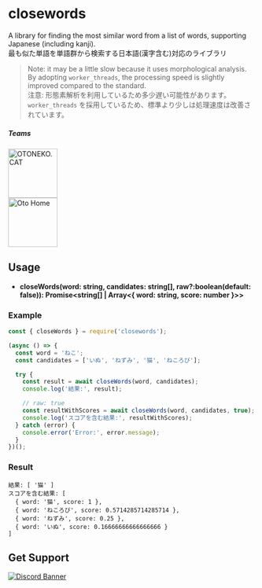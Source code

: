 # closewords
A library for finding the most similar word from a list of words, supporting Japanese (including kanji).<br>
最も似た単語を単語群から検索する日本語(漢字含む)対応のライブラリ

> Note: it may be a little slow because it uses morphological analysis. By adopting `worker_threads`, the processing speed is slightly improved compared to the standard.<br>
> 注意: 形態素解析を利用しているため多少遅い可能性があります。`worker_threads` を採用しているため、標準より少しは処理速度は改善されています。

##### Teams
<a href="https://oto.pet/"><img src="https://www.otoneko.cat/img/logo.png" alt="OTONEKO.CAT" style="display: block; width: auto; height: 100px;"/></a>
<a href="https://www.otoho.me/"><img src="https://www.otoho.me/img/logo.png" alt="Oto Home" style="display: block; width: auto; height: 100px;"/></a>

## Usage
- **closeWords(word: string, candidates: string[], raw?:boolean(default: false)): Promise\<string[] | Array\<{ word: string, score: number }\>\>**

### Example
```js
const { closeWords } = require('closewords');

(async () => {
  const word = 'ねこ';
  const candidates = ['いぬ', 'ねずみ', '猫', 'ねころび'];

  try {
    const result = await closeWords(word, candidates);
    console.log('結果:', result);

    // raw: true
    const resultWithScores = await closeWords(word, candidates, true);
    console.log('スコアを含む結果:', resultWithScores);
  } catch (error) {
    console.error('Error:', error.message);
  }
})();
```
### Result
```
結果: [ '猫' ]
スコアを含む結果: [
  { word: '猫', score: 1 },
  { word: 'ねころび', score: 0.5714285714285714 },
  { word: 'ねずみ', score: 0.25 },
  { word: 'いぬ', score: 0.16666666666666666 }
]
```

## Get Support
<a href="https://discord.gg/yKW8wWKCnS"><img src="https://discordapp.com/api/guilds/1005287561582878800/widget.png?style=banner4" alt="Discord Banner"/></a>
